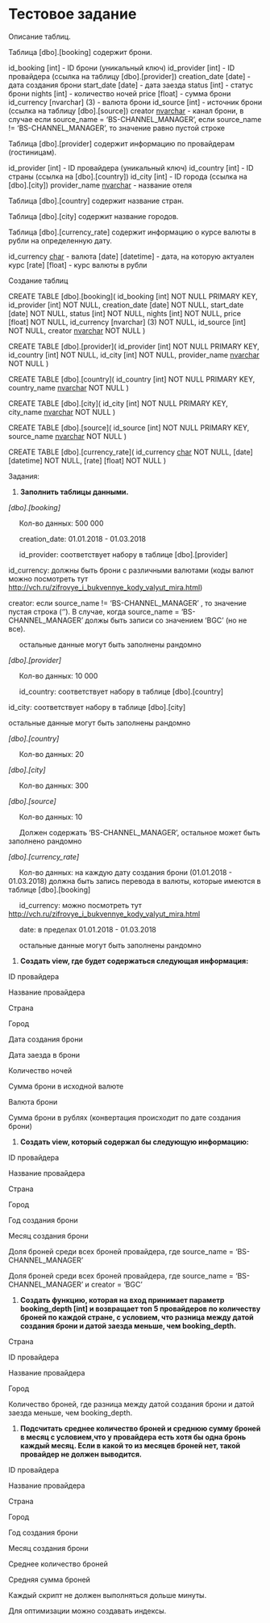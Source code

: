 # Тестовое задание

Описание таблиц.

Таблица [dbo].[booking] содержит брони.

id\_booking [int]  - ID брони (уникальный ключ)
  id\_provider [int] - ID провайдера (ссылка на таблицу [dbo].[provider])
  creation\_date [date] - дата создания брони
  start\_date [date] - дата заезда
  status [int] - статус брони
  nights [int] - количество ночей
  price [float] - сумма брони
  id\_currency [nvarchar] (3) - валюта брони 
  id\_source [int] - источник брони (ссылка на таблицу [dbo].[source])
  creator [nvarchar](3) - канал брони, в случае если source\_name = ‘BS-CHANNEL\_MANAGER’, если source\_name != ‘BS-CHANNEL\_MANAGER’, то значение равно пустой строке

Таблица [dbo].[provider] содержит информацию по провайдерам (гостиницам).

id\_provider [int] - ID провайдера (уникальный ключ)
  id\_country  [int] - ID страны (ссылка на [dbo].[country])
  id\_city  [int] - ID города (ссылка на [dbo].[city])
  provider\_name  [nvarchar](100) - название отеля

Таблица [dbo].[country]  содержит название стран.

Таблица [dbo].[city]  содержит название городов.

Таблица [dbo].[currency\_rate] содержит информацию о курсе валюты в рубли на определенную дату.

id\_currency [char](3) - валюта
  [date] [datetime] - дата, на которую актуален курс
  [rate] [float] - курс валюты в рубли



Создание таблиц

CREATE TABLE [dbo].[booking](
  id\_booking [int] NOT NULL PRIMARY KEY,
  id\_provider [int] NOT NULL,
  creation\_date [date] NOT NULL,
  start\_date [date] NOT NULL,
  status [int] NOT NULL,
  nights [int] NOT NULL,
  price [float] NOT NULL,
  id\_currency [nvarchar] (3) NOT NULL,
  id\_source [int] NOT NULL,
  creator [nvarchar](3) NOT NULL
)

CREATE TABLE [dbo].[provider](
  id\_provider [int] NOT NULL PRIMARY KEY,
  id\_country  [int] NOT NULL,
  id\_city  [int] NOT NULL,
  provider\_name  [nvarchar](100) NOT NULL
)

CREATE TABLE [dbo].[country](
  id\_country [int] NOT NULL PRIMARY KEY,
  country\_name  [nvarchar](100) NOT NULL
)

CREATE TABLE [dbo].[city](
  id\_city [int] NOT NULL PRIMARY KEY,
  city\_name  [nvarchar](100) NOT NULL
)

CREATE TABLE [dbo].[source](
  id\_source [int] NOT NULL PRIMARY KEY,
  source\_name  [nvarchar](100) NOT NULL
)

CREATE TABLE [dbo].[currency\_rate](
  id\_currency [char](3) NOT NULL,
  [date] [datetime] NOT NULL,
  [rate] [float] NOT NULL
)






Задания:

1) **Заполнить таблицы данными.**

*[dbo].[booking]* 

`	`Кол-во данных: 500 000

`	`creation\_date: 01.01.2018 - 01.03.2018

`	`id\_provider: соответствует набору в таблице [dbo].[provider]

id\_currency: должны быть брони с различными валютами (коды валют можно посмотреть тут <http://vch.ru/zifrovye_i_bukvennye_kody_valyut_mira.html>)

creator:  если source\_name != ‘BS-CHANNEL\_MANAGER’ , то значение пустая строка (‘’). В случае, когда source\_name = ‘BS-CHANNEL\_MANAGER’ должы быть записи со значением ‘BGC’ (но не все).

`	`остальные данные могут быть заполнены рандомно

*[dbo].[provider]*

`	`Кол-во данных: 10 000

`	`id\_country: соответствует набору в таблице [dbo].[country]

id\_city: соответствует набору в таблице [dbo].[city]

остальные данные могут быть заполнены рандомно

*[dbo].[country]*

`	`Кол-во данных: 20

*[dbo].[city]*

`	`Кол-во данных: 300

*[dbo].[source]*

`	`Кол-во данных: 10

`	`Должен содержать ‘BS-CHANNEL\_MANAGER’, остальное может быть заполнено рандомно

*[dbo].[currency\_rate]*

`	`Кол-во данных: на каждую дату создания брони (01.01.2018 - 01.03.2018) должна быть запись перевода в валюты, которые имеются в таблице [dbo].[booking]

`	`id\_currency: можно посмотреть тут <http://vch.ru/zifrovye_i_bukvennye_kody_valyut_mira.html>

`	`date: в пределах 01.01.2018 - 01.03.2018

`	`остальные данные могут быть заполнены рандомно

1) **Создать view, где будет содержаться следующая информация:**

ID провайдера

Название провайдера

Страна

Город

Дата создания брони

Дата заезда в брони

Количество ночей

Сумма брони в исходной валюте

Валюта брони

Сумма брони в рублях (конвертация происходит по дате создания брони)

1) **Создать view, который содержал бы следующую информацию:**

ID провайдера

Название провайдера

Страна

Город

Год создания брони

Месяц создания брони

Доля броней среди всех броней провайдера, где source\_name =  ‘BS-CHANNEL\_MANAGER’

Доля броней среди всех броней провайдера, где source\_name =  ‘BS-CHANNEL\_MANAGER’ и creator = ‘BGC’ 

1) **Создать функцию, которая на вход принимает параметр booking\_depth [int] и возвращает топ 5 провайдеров по количеству броней по каждой стране, с условием, что разница между датой создания брони и датой заезда меньше, чем booking\_depth.**

Страна

ID провайдера

Название провайдера

Город

Количество броней, где разница между датой создания брони и датой заезда меньше, чем booking\_depth.

1) **Подсчитать среднее количество броней и среднюю сумму броней в месяц с условием,что у провайдера есть хотя бы одна бронь каждый месяц. Если в какой то из месяцев броней нет, такой провайдер не должен выводится.**

ID провайдера

Название провайдера

Страна

Город

Год создания брони

Месяц создания брони

Среднее количество броней

Средняя сумма броней

Каждый скрипт не должен выполняться дольше минуты. 

Для оптимизации можно создавать индексы.
